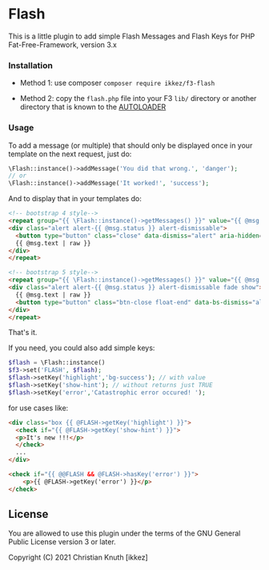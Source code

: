 # Flash

This is a little plugin to add simple Flash Messages and Flash Keys for PHP Fat-Free-Framework, version 3.x

### Installation


- Method 1: use composer `composer require ikkez/f3-flash`

- Method 2: copy the `flash.php` file into your F3 `lib/` directory or another directory that is known to the [AUTOLOADER](https://fatfreeframework.com/quick-reference#AUTOLOAD)


### Usage


To add a message (or multiple) that should only be displayed once in your template on the next request, just do:

```php
\Flash::instance()->addMessage('You did that wrong.', 'danger');
// or 
\Flash::instance()->addMessage('It worked!', 'success');
```

And to display that in your templates do:

```html
<!-- bootstrap 4 style-->
<repeat group="{{ \Flash::instance()->getMessages() }}" value="{{ @msg }}">
<div class="alert alert-{{ @msg.status }} alert-dismissable">
  <button type="button" class="close" data-dismiss="alert" aria-hidden="true">&times;</button>
  {{ @msg.text | raw }}
</div>
</repeat>

<!-- bootstrap 5 style-->
<repeat group="{{ \Flash::instance()->getMessages() }}" value="{{ @msg }}">
<div class="alert alert-{{ @msg.status }} alert-dismissable fade show">
  {{ @msg.text | raw }}
  <button type="button" class="btn-close float-end" data-bs-dismiss="alert" aria-label="Close"></button>
</div>
</repeat>
```

That's it.

If you need, you could also add simple keys:


```php
$flash = \Flash::instance()
$f3->set('FLASH', $flash);
$flash->setKey('highlight','bg-success'); // with value
$flash->setKey('show-hint'); // without returns just TRUE
$flash->setKey('error','Catastrophic error occured! ');
```

for use cases like:

```html
<div class="box {{ @FLASH->getKey('highlight') }}">
  <check if="{{ @FLASH->getKey('show-hint') }}">
  <p>It's new !!!</p>
  </check>
  ...
</div>
```

```html
<check if="{{ @@FLASH && @FLASH->hasKey('error') }}">
    <p>{{ @FLASH->getKey('error') }}</p>
</check>
```



## License

You are allowed to use this plugin under the terms of the GNU General Public License version 3 or later.

Copyright (C) 2021 Christian Knuth [ikkez]

